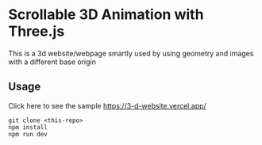 # Scrollable 3D Animation with Three.js

This is a 3d website/webpage smartly used by using geometry and images with a different base origin
## Usage
Click here to see the sample
https://3-d-website.vercel.app/


```
git clone <this-repo>
npm install
npm run dev
```
